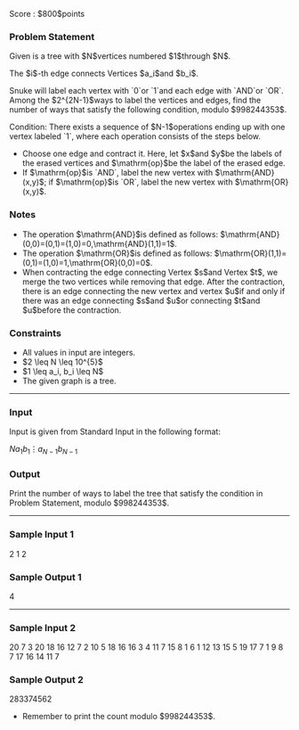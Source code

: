 
<div>

<span>

<span>

<p>
Score : $800$points
</p>

<div>

<section>

### **Problem Statement**

<p>
Given is a tree with $N$vertices numbered $1$through $N$.
</p>

<p>
The $i$-th edge connects Vertices $a_i$and $b_i$.
</p>

<p>
Snuke will label each vertex with `0`or `1`and each edge with `AND`or `OR`.
Among the $2^{2N-1}$ways to label the vertices and edges, find the number of ways that satisfy the following condition, modulo $998244353$.
</p>

<p>
Condition: There exists a sequence of $N-1$operations ending up with one vertex labeled `1`, where each operation consists of the steps below.
</p>

<ul>

<li>
Choose one edge and contract it. Here, let $x$and $y$be the labels of the erased vertices and $\mathrm{op}$be the label of the erased edge.
</li>

<li>
If $\mathrm{op}$is `AND`, label the new vertex with $\mathrm{AND}(x,y)$; if $\mathrm{op}$is `OR`, label the new vertex with $\mathrm{OR}(x,y)$.
</li>

</ul>

</section>

</div>

<div>

<section>

### **Notes**

<ul>

<li>
The operation $\mathrm{AND}$is defined as follows: $\mathrm{AND}(0,0)=(0,1)=(1,0)=0,\mathrm{AND}(1,1)=1$.
</li>

<li>
The operation $\mathrm{OR}$is defined as follows: $\mathrm{OR}(1,1)=(0,1)=(1,0)=1,\mathrm{OR}(0,0)=0$.
</li>

<li>
When contracting the edge connecting Vertex $s$and Vertex $t$, we merge the two vertices while removing that edge. After the contraction, there is an edge connecting the new vertex and vertex $u$if and only if there was an edge connecting $s$and $u$or connecting $t$and $u$before the contraction.
</li>

</ul>

</section>

</div>

<div>

<section>

### **Constraints**

<ul>

<li>
All values in input are integers.
</li>

<li>
$2 \leq N \leq 10^{5}$
</li>

<li>
$1 \leq a_i, b_i \leq N$
</li>

<li>
The given graph is a tree.
</li>

</ul>

</section>

</div>

---

<div>

<div>

<section>

### **Input**

<p>
Input is given from Standard Input in the following format:
</p>

<div>

$N$$a_1$$b_1$$\vdots$$a_{N-1}$$b_{N-1}$
</div>

</section>

</div>

<div>

<section>

### **Output**

<p>
Print the number of ways to label the tree that satisfy the condition in Problem Statement, modulo $998244353$.
</p>

</section>

</div>

</div>

---

<div>

<section>

### **Sample Input 1**

<div>

2
1 2

</div>

</section>

</div>

<div>

<section>

### **Sample Output 1**

<div>

4

</div>

</section>

</div>

---

<div>

<section>

### **Sample Input 2**

<div>

20
7 3
20 18
16 12
7 2
10 5
18 16
16 3
4 11
7 15
8 1
6 1
12 13
15 5
19 17
7 1
9 8
7 17
16 14
11 7

</div>

</section>

</div>

<div>

<section>

### **Sample Output 2**

<div>

283374562

</div>

<ul>

<li>
Remember to print the count modulo $998244353$.
</li>

</ul>

</section>

</div>

</span>

</span>

</div>
